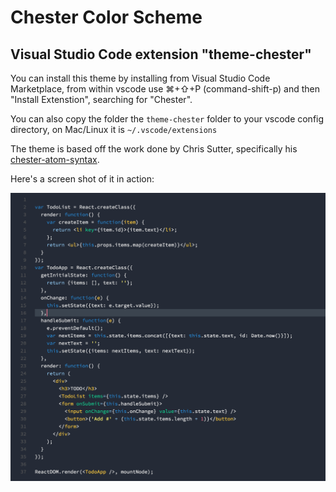 
# Chester Color Scheme

## Visual Studio Code extension "theme-chester"

You can install this theme by installing from Visual Studio Code Marketplace, from within vscode use ⌘+⇧+P (command-shift-p) and then "Install Extenstion", searching for "Chester".

You can also copy the folder the `theme-chester` folder to your vscode config directory, on Mac/Linux it is `~/.vscode/extensions`

The theme is based off the work done by Chris Sutter, specifically his [chester-atom-syntax](https://github.com/csutter/chester-atom-syntax).

Here's a screen shot of it in action:

<img src="https://raw.githubusercontent.com/mkaz/chester-colors/master/theme-chester/screenshot.png" width="957" alt="Screenshot">

